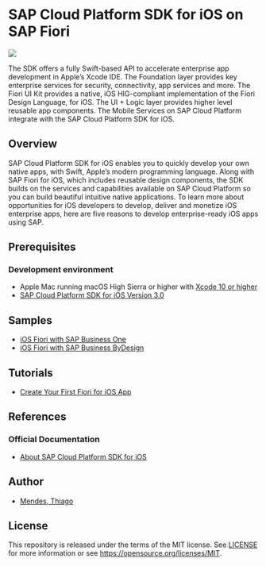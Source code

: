 # SAP Cloud Platform SDK for iOS on SAP Fiori
![](https://i.imgur.com/tryO1yc.png)

The SDK offers a fully Swift-based API to accelerate enterprise app development in Apple’s Xcode IDE. The Foundation layer provides key enterprise services for security, connectivity, app services and more. The Fiori UI Kit provides a native, iOS HIG-compliant implementation of the Fiori Design Language, for iOS. The UI + Logic layer provides higher level reusable app components. The Mobile Services on SAP Cloud Platform integrate with the SAP Cloud Platform SDK for iOS.

## Overview
SAP Cloud Platform SDK for iOS enables you to quickly develop your own native apps, with Swift, Apple’s modern programming language. Along with SAP Fiori for iOS, which includes reusable design components, the SDK builds on the services and capabilities available on SAP Cloud Platform so you can build beautiful intuitive native applications.
To learn more about opportunities for iOS developers to develop, deliver and monetize iOS enterprise apps, here are five reasons to develop enterprise-ready iOS apps using SAP.

## Prerequisites
### Development environment
* Apple Mac running macOS High Sierra or higher with [Xcode 10 or higher](https://developer.apple.com/xcode/)
* [SAP Cloud Platform SDK for iOS Version 3.0](https://www.sap.com/uk/developer/trials-downloads/additional-downloads/sap-cloud-platform-sdk-for-ios-14485.html)

## Samples
* [iOS Fiori with SAP Business One](https://github.com/mendesthi/iOSFioriB1.git)
* [iOS Fiori with SAP Business ByDesign](https://github.com/mendesthi/iOSFioriByD.git)

## Tutorials
* [Create Your First Fiori for iOS App](https://developers.sap.com/tutorials/fiori-ios-scpms-teched18-02.html)

## References
### Official Documentation
* [About SAP Cloud Platform SDK for iOS](https://help.sap.com/viewer/fc1a59c210d848babfb3f758a6f55cb1/3.0/en-US/fd75e25c98364517b493c08709c95786.html)

## Author
- [Mendes, Thiago](https://twitter.com/mendesthix?lang=en-gb)

## License
This repository is released under the terms of the MIT license.
See [LICENSE](https://github.com/B1SA/hackathon/blob/master/LICENSE) for more information or see https://opensource.org/licenses/MIT.
